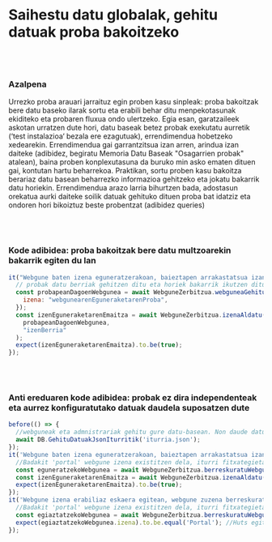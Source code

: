 # Saihestu datu globalak, gehitu datuak proba bakoitzeko

<br/><br/>

### Azalpena

Urrezko proba arauari jarraituz egin proben kasu sinpleak: proba bakoitzak bere datu baseko ilarak sortu eta erabili behar ditu menpekotasunak ekiditeko eta probaren fluxua ondo ulertzeko. Egia esan, garatzaileek askotan urratzen dute hori, datu baseak betez probak exekutatu aurretik (‘test instalazioa‘ bezala ere ezagutuak), errendimendua hobetzeko xedearekin. Errendimendua gai garrantzitsua izan arren, arindua izan daiteke (adibidez, begiratu Memoria Datu Baseak "Osagarrien probak" atalean), baina proben konplexutasuna da buruko min asko ematen dituen gai, kontutan hartu beharrekoa. Praktikan, sortu proben kasu bakoitza berariaz datu basean beharrezko informazioa gehitzeko eta jokatu bakarrik datu horiekin. Errendimendua arazo larria bihurtzen bada, adostasun orekatua aurki daiteke soilik datuak gehituko dituen proba bat idatziz eta ondoren hori bikoiztuz beste probentzat (adibidez queries)

<br/><br/>

### Kode adibidea: proba bakoitzak bere datu multzoarekin bakarrik egiten du lan

```javascript
it("Webgune baten izena eguneratzerakoan, baieztapen arrakastatsua izan", async () => {
  // probak datu berriak gehitzen ditu eta horiek bakarrik ikutzen ditu
  const probapeanDagoenWebgunea = await WebguneZerbitzua.webguneaGehitu({
    izena: "webgunearenEguneraketarenProba",
  });
  const izenEguneraketarenEmaitza = await WebguneZerbitzua.izenaAldatu(
    probapeanDagoenWebgunea,
    "izenBerria"
  );
  expect(izenEguneraketarenEmaitza).to.be(true);
});
```

<br/><br/>

### Anti ereduaren kode adibidea: probak ez dira independenteak eta aurrez konfiguratutako datuak daudela suposatzen dute

```javascript
before(() => {
  //webguneak eta admnistrariak gehitu gure datu-basean. Non daude datuak? kanpoan. Kanpo jsonen edo migrazio frameworken batean
  await DB.GehituDatuakJsonIturritik('iturria.json');
});
it('Webgune baten izena eguneratzerakoan, baieztapen arrakastatsua izan', async () => {
  //Badakit 'portal' webgune izena existitzen dela, iturri fitxategietan ikusi dut
  const eguneratzekoWebgunea = await WebguneZerbitzua.berreskuratuWebgunearenIzena('Portal');
  const izenEguneraketarenEmaitza = await WebguneZerbitzua.izenaAldatu(eguneratzekoWebgunea, 'izenBerria');
  expect(izenEguneraketarenEmaitza).to.be(true);
});
it('Webgune izena erabiliaz eskaera egitean, webgune zuzena berreskuratu', async () => {
  //Badakit 'portal' webgune izena existitzen dela, iturri fitxategietan ikusi dut
  const egiaztatzekoWebgunea = await WebguneZerbitzua.berreskuratuWebguneaIzenarenBidez('Portal');
  expect(egiaztatzekoWebgunea.izena).to.be.equal('Portal'); //Huts egitea! Aurreko probak izena aldatu du :[
});
```
